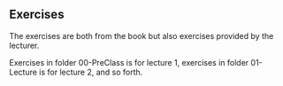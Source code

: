 ## Exercises

The exercises are both from the book but also exercises provided by the lecturer.

Exercises in folder 00-PreClass is for lecture 1, exercises in folder 01-Lecture is for lecture 2, and so forth.